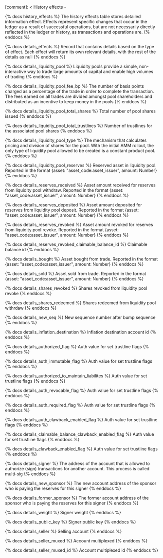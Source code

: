 [comment]: < History effects -

{% docs history_effects %}
The history effects table stores detailed information effect. Effects represent specific changes that occur in the ledger as a result of successful operations, but are not necessarily directly reflected in the ledger or history, as transactions and operations are.
{% enddocs %}

{% docs details_effects %}
Record that contains details based on the type of effect. Each effect will return its own relevant details, with the rest of the details as null
{% enddocs %}

{% docs details_liquidity_pool %}
Liquidity pools provide a simple, non-interactive way to trade large amounts of capital and enable high volumes of trading
{% enddocs %}

{% docs details_liquidity_pool_fee_bp %}
The number of basis points charged as a percentage of the trade in order to complete the transaction. The fees earned on all trades are divided amongst pool shareholders and distributed as an incentive to keep money in the pools
{% enddocs %}

{% docs details_liquidity_pool_total_shares %}
Total number of pool shares issued
{% enddocs %}

{% docs details_liquidity_pool_total_trustlines %}
Number of trustlines for the associated pool shares
{% enddocs %}

{% docs details_liquidity_pool_type %}
The mechanism that calculates pricing and division of shares for the pool. With the initial AMM rollout, the only type of liquidity pool allowed to be created is a constant product pool.
{% enddocs %}

{% docs details_liquidity_pool_reserves %}
Reserved asset in liquidity pool. Reported in the format {asset: "asset_code:asset_issuer", amount: Number}
{% enddocs %}

{% docs details_reserves_received %}
Asset amount received for reserves from liquidity pool withdraw. Reported in the format {asset: "asset_code:asset_issuer", amount: Number}
{% enddocs %}

{% docs details_reserves_deposited %}
Asset amount deposited for reserves from liquidity pool deposit. Reported in the format {asset: "asset_code:asset_issuer", amount: Number}
{% enddocs %}

{% docs details_reserves_revoked %}
Asset amount revoked for reserves from liquidity pool revoke. Reported in the format {asset: "asset_code:asset_issuer", amount: Number}
{% enddocs %}

{% docs details_reserves_revoked_claimable_balance_id %}
Claimable balance id
{% enddocs %}

{% docs details_bought %}
Asset bought from trade. Reported in the format {asset: "asset_code:asset_issuer", amount: Number}
{% enddocs %}

{% docs details_sold %}
Asset sold from trade. Reported in the format {asset: "asset_code:asset_issuer", amount: Number}
{% enddocs %}

{% docs details_shares_revoked %}
Shares revoked from liquidity pool revoke
{% enddocs %}

{% docs details_shares_redeemed %}
Shares redeemed from liquidity pool withrdaw
{% enddocs %}

{% docs details_new_seq %}
New sequence number after bump sequence
{% enddocs %}

{% docs details_inflation_destination %}
Inflation destination account id
{% enddocs %}

{% docs details_authorized_flag %}
Auth value for set trustline flags
{% enddocs %}

{% docs details_auth_immutable_flag %}
Auth value for set trustline flags
{% enddocs %}

{% docs details_authorized_to_maintain_liabilites %}
Auth value for set trustline flags
{% enddocs %}

{% docs details_auth_revocable_flag %}
Auth value for set trustline flags
{% enddocs %}

{% docs details_auth_required_flag %}
Auth value for set trustline flags
{% enddocs %}

{% docs details_auth_clawback_enabled_flag %}
Auth value for set trustline flags
{% enddocs %}

{% docs details_claimable_balance_clawback_enabled_flag %}
Auth value for set trustline flags
{% enddocs %}

{% docs details_clawback_enabled_flag %}
Auth value for set trustline flags
{% enddocs %}

{% docs details_signer %}
The address of the account that is allowed to authorize (sign) transactions for another account. This process is called multi-sig
{% enddocs %}

{% docs details_new_sponsor %}
The new account address of the sponsor who is paying the reserves for this signer
{% enddocs %}

{% docs details_former_sponsor %}
The former account address of the sponsor who is paying the reserves for this signer
{% enddocs %}

{% docs details_weight %}
Signer weight
{% enddocs %}

{% docs details_public_key %}
Signer public key
{% enddocs %}

{% docs details_seller %}
Selling account
{% enddocs %}

{% docs details_seller_muxed %}
Account multiplexed
{% enddocs %}

{% docs details_seller_muxed_id %}
Account multiplexed id
{% enddocs %}
